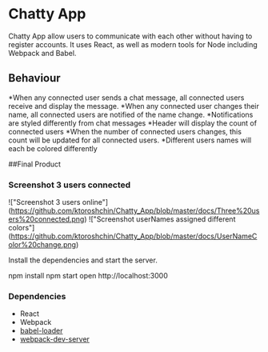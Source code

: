 # Chatty App

Chatty App allow users to communicate with each other without having to register accounts. It uses React, as well as modern tools for Node including Webpack and Babel.

## Behaviour

*When any connected user sends a chat message, all connected users receive and display the message.
*When any connected user changes their name, all connected users are notified of the name change.
*Notifications are styled differently from chat messages
*Header will display the count of connected users
*When the number of connected users changes, this count will be updated for all connected users.
*Different users names will each be colored differently

##Final Product

### Screenshot 3 users connected
!["Screenshot 3 users online"] (https://github.com/ktoroshchin/Chatty_App/blob/master/docs/Three%20users%20connected.png)
!["Screenshot userNames assigned different colors"]
(https://github.com/ktoroshchin/Chatty_App/blob/master/docs/UserNameColor%20change.png)



Install the dependencies and start the server.

npm install
npm start
open http://localhost:3000

### Dependencies

* React
* Webpack
* [babel-loader](https://github.com/babel/babel-loader)
* [webpack-dev-server](https://github.com/webpack/webpack-dev-server)
